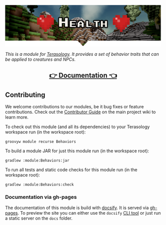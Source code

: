 <div align="center">
<img src="https://raw.githubusercontent.com/Terasology/Behaviors/develop/docs/_media/banner.png">
</div>

_This is a module for [Terasology].
It provides a set of behavior traits that can be applied to creatures and NPCs._

<h2 align="center"><a href="https://terasology.github.io/Behaviors">👉 Documentation 👈</a></h2>

## Contributing

We welcome contributions to our modules, be it bug fixes or feature contributions. 
Check out the [Contributor Guide][contributor-guide] on the main project wiki to learn more.

To check out this module (and all its dependencies) to your Terasology workspace run (in the workspace root):

```
groovyw module recurse Behaviors
```

To build a module JAR for just this module run (in the workspace root):

```
gradlew :module:Behaviors:jar
```

To run all tests and static code checks for this module run (in the workspace root):

```
gradlew :module:Behaviors:check
```

### Documentation via gh-pages

The documentation of this module is build with [docsify]. 
It is served via [gh-pages].
To preview the site you can either use the `docsify` [CLI tool](https://github.com/docsifyjs/docsify-cli) or just run a static server on the `docs` folder.

<!-- References -->
[Terasology]: https://github.com/MovingBlocks/Terasology
[gh-pages]: https://pages.github.com/
[docsify]: https://docsify.js.org/#/
[contributor-guide]: https://github.com/MovingBlocks/Terasology/wiki/Contributor-Quick-Start
